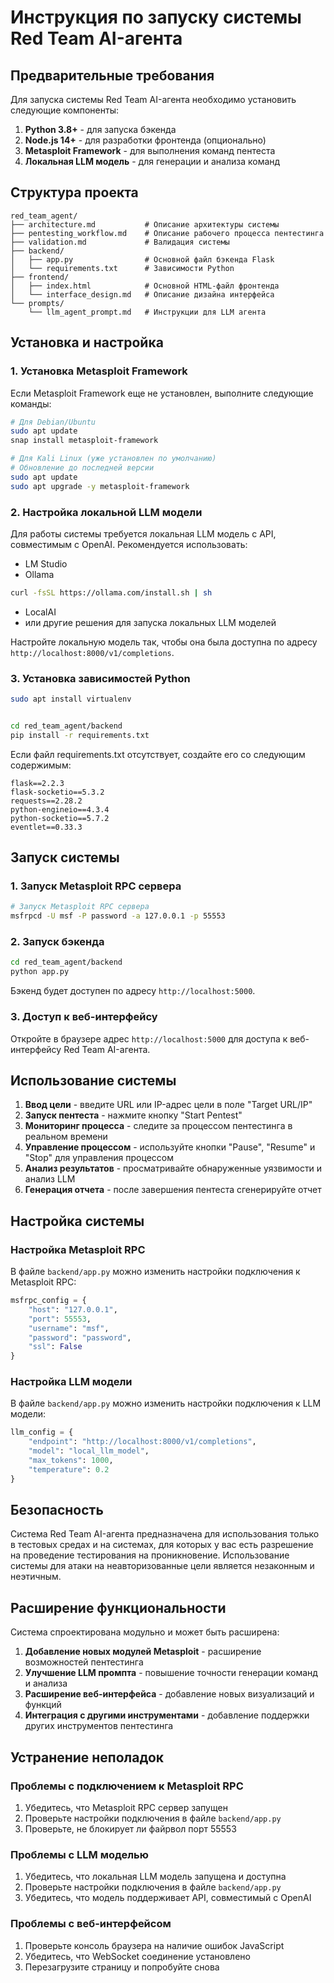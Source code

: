 # Инструкция по запуску системы Red Team AI-агента

## Предварительные требования

Для запуска системы Red Team AI-агента необходимо установить следующие компоненты:

1. **Python 3.8+** - для запуска бэкенда
2. **Node.js 14+** - для разработки фронтенда (опционально)
3. **Metasploit Framework** - для выполнения команд пентеста
4. **Локальная LLM модель** - для генерации и анализа команд

## Структура проекта

```
red_team_agent/
├── architecture.md           # Описание архитектуры системы
├── pentesting_workflow.md    # Описание рабочего процесса пентестинга
├── validation.md             # Валидация системы
├── backend/
│   ├── app.py                # Основной файл бэкенда Flask
│   └── requirements.txt      # Зависимости Python
├── frontend/
│   ├── index.html            # Основной HTML-файл фронтенда
│   └── interface_design.md   # Описание дизайна интерфейса
└── prompts/
    └── llm_agent_prompt.md   # Инструкции для LLM агента
```

## Установка и настройка

### 1. Установка Metasploit Framework

Если Metasploit Framework еще не установлен, выполните следующие команды:

```bash
# Для Debian/Ubuntu
sudo apt update
snap install metasploit-framework

# Для Kali Linux (уже установлен по умолчанию)
# Обновление до последней версии
sudo apt update
sudo apt upgrade -y metasploit-framework
```

### 2. Настройка локальной LLM модели

Для работы системы требуется локальная LLM модель с API, совместимым с OpenAI. Рекомендуется использовать:

- LM Studio
- Ollama
```bash
curl -fsSL https://ollama.com/install.sh | sh
```
- LocalAI
- или другие решения для запуска локальных LLM моделей

Настройте локальную модель так, чтобы она была доступна по адресу `http://localhost:8000/v1/completions`.

### 3. Установка зависимостей Python

```bash
sudo apt install virtualenv


cd red_team_agent/backend
pip install -r requirements.txt
```

Если файл requirements.txt отсутствует, создайте его со следующим содержимым:

```
flask==2.2.3
flask-socketio==5.3.2
requests==2.28.2
python-engineio==4.3.4
python-socketio==5.7.2
eventlet==0.33.3
```

## Запуск системы

### 1. Запуск Metasploit RPC сервера

```bash
# Запуск Metasploit RPC сервера
msfrpcd -U msf -P password -a 127.0.0.1 -p 55553
```

### 2. Запуск бэкенда

```bash
cd red_team_agent/backend
python app.py
```

Бэкенд будет доступен по адресу `http://localhost:5000`.

### 3. Доступ к веб-интерфейсу

Откройте в браузере адрес `http://localhost:5000` для доступа к веб-интерфейсу Red Team AI-агента.

## Использование системы

1. **Ввод цели** - введите URL или IP-адрес цели в поле "Target URL/IP"
2. **Запуск пентеста** - нажмите кнопку "Start Pentest"
3. **Мониторинг процесса** - следите за процессом пентестинга в реальном времени
4. **Управление процессом** - используйте кнопки "Pause", "Resume" и "Stop" для управления процессом
5. **Анализ результатов** - просматривайте обнаруженные уязвимости и анализ LLM
6. **Генерация отчета** - после завершения пентеста сгенерируйте отчет

## Настройка системы

### Настройка Metasploit RPC

В файле `backend/app.py` можно изменить настройки подключения к Metasploit RPC:

```python
msfrpc_config = {
    "host": "127.0.0.1",
    "port": 55553,
    "username": "msf",
    "password": "password",
    "ssl": False
}
```

### Настройка LLM модели

В файле `backend/app.py` можно изменить настройки подключения к LLM модели:

```python
llm_config = {
    "endpoint": "http://localhost:8000/v1/completions",
    "model": "local_llm_model",
    "max_tokens": 1000,
    "temperature": 0.2
}
```

## Безопасность

Система Red Team AI-агента предназначена для использования только в тестовых средах и на системах, для которых у вас есть разрешение на проведение тестирования на проникновение. Использование системы для атаки на неавторизованные цели является незаконным и неэтичным.

## Расширение функциональности

Система спроектирована модульно и может быть расширена:

1. **Добавление новых модулей Metasploit** - расширение возможностей пентестинга
2. **Улучшение LLM промпта** - повышение точности генерации команд и анализа
3. **Расширение веб-интерфейса** - добавление новых визуализаций и функций
4. **Интеграция с другими инструментами** - добавление поддержки других инструментов пентестинга

## Устранение неполадок

### Проблемы с подключением к Metasploit RPC

1. Убедитесь, что Metasploit RPC сервер запущен
2. Проверьте настройки подключения в файле `backend/app.py`
3. Проверьте, не блокирует ли файрвол порт 55553

### Проблемы с LLM моделью

1. Убедитесь, что локальная LLM модель запущена и доступна
2. Проверьте настройки подключения в файле `backend/app.py`
3. Убедитесь, что модель поддерживает API, совместимый с OpenAI

### Проблемы с веб-интерфейсом

1. Проверьте консоль браузера на наличие ошибок JavaScript
2. Убедитесь, что WebSocket соединение установлено
3. Перезагрузите страницу и попробуйте снова
